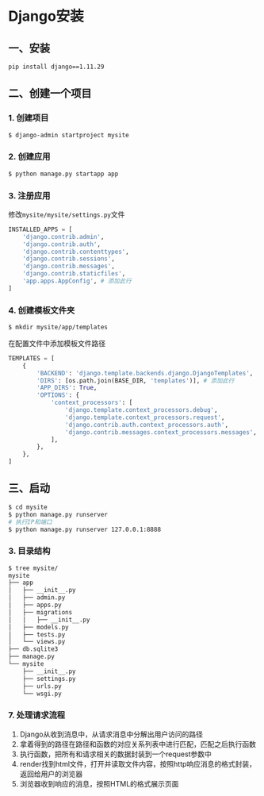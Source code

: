 # Django安装

## 一、安装

```bash
pip install django==1.11.29
```

## 二、创建一个项目

### 1. 创建项目

```bash
$ django-admin startproject mysite
```

### 2. 创建应用

```bash
$ python manage.py startapp app
```

### 3. 注册应用

修改`mysite/mysite/settings.py`文件

```python
INSTALLED_APPS = [
    'django.contrib.admin',
    'django.contrib.auth',
    'django.contrib.contenttypes',
    'django.contrib.sessions',
    'django.contrib.messages',
    'django.contrib.staticfiles',
    'app.apps.AppConfig', # 添加此行
]
```

### 4. 创建模板文件夹

```bash
$ mkdir mysite/app/templates
```

在配置文件中添加模板文件路径

```python
TEMPLATES = [
    {
        'BACKEND': 'django.template.backends.django.DjangoTemplates',
        'DIRS': [os.path.join(BASE_DIR, 'templates')], # 添加此行
        'APP_DIRS': True,
        'OPTIONS': {
            'context_processors': [
                'django.template.context_processors.debug',
                'django.template.context_processors.request',
                'django.contrib.auth.context_processors.auth',
                'django.contrib.messages.context_processors.messages',
            ],
        },
    },
]
```

## 三、启动

```bash
$ cd mysite
$ python manage.py runserver
# 执行IP和端口
$ python manage.py runserver 127.0.0.1:8888
```

### 3. 目录结构

```bash
$ tree mysite/
mysite
├── app
│   ├── __init__.py
│   ├── admin.py
│   ├── apps.py
│   ├── migrations
│   │   ├── __init__.py
│   ├── models.py
│   ├── tests.py
│   └── views.py
├── db.sqlite3
├── manage.py
└── mysite
    ├── __init__.py
    ├── settings.py
    ├── urls.py
    └── wsgi.py
```

### 7. 处理请求流程

1. Django从收到消息中，从请求消息中分解出用户访问的路径
2. 拿着得到的路径在路径和函数的对应关系列表中进行匹配，匹配之后执行函数
3. 执行函数，把所有和请求相关的数据封装到一个request参数中
4. render找到html文件，打开并读取文件内容，按照http响应消息的格式封装，返回给用户的浏览器
5. 浏览器收到响应的消息，按照HTML的格式展示页面   
